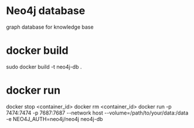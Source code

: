 # Neo4j database
graph database for knowledge base

# docker build 
sudo docker build -t neo4j-db .

# docker run
docker stop <container_id>
docker rm <container_id>
docker run -p 7474:7474 -p 7687:7687  --network host --volume=/path/to/your/data:/data  -e NEO4J_AUTH=neo4j/neo4j neo4j-db






